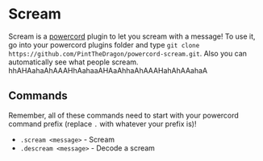 # Scream
Scream is a [powercord](https://powercord.dev/) plugin to let you scream with a message! To use it, go into your powercord plugins folder and type ``git clone https://github.com/PintTheDragon/powercord-scream.git``. Also you can automatically see what people scream. hhAHAahaAhAAAHhAahaaAHAaAhhaAhAAAHahAhAAahaA

## Commands
Remember, all of these commands need to start with your powercord command prefix (replace ``.`` with whatever your prefix is)!

- ``.scream <message>`` - Scream
- ``.descream <message>`` - Decode a scream
